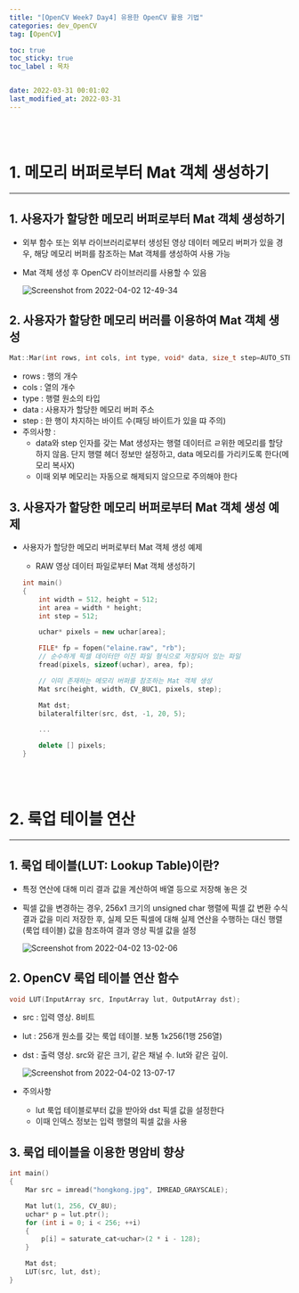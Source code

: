 ```yaml
---
title: "[OpenCV Week7 Day4] 유용한 OpenCV 활용 기법"
categories: dev_OpenCV
tag: [OpenCV]

toc: true
toc_sticky: true
toc_label : 목차


date: 2022-03-31 00:01:02
last_modified_at: 2022-03-31
---
```

<br>
<br>

# 1. 메모리 버퍼로부터 Mat 객체 생성하기 
---
## 1. 사용자가 할당한 메모리 버퍼로부터 Mat 객체 생성하기 
* 외부 함수 또는 외부 라이브러리로부터 생성된 영상 데이터 메모리 버퍼가 있을 경우, 해당 메모리 버퍼를 참조하는 Mat 객체를 생성하여 사용 가능 
* Mat 객체 생성 후 OpenCV 라이브러리를 사용할 수 있음

    ![Screenshot from 2022-04-02 12-49-34](https://user-images.githubusercontent.com/58837749/161365088-15197dae-1b63-46c4-87a3-724d1cbb98a0.png)

## 2. 사용자가 할당한 메모리 버러를 이용하여 Mat 객체 생성 

```cpp
Mat::Mar(int rows, int cols, int type, void* data, size_t step=AUTO_STEP)
```

* rows : 행의 개수
* cols : 열의 개수
* type : 행렬 원소의 타입
* data : 사용자가 할당한 메모리 버퍼 주소
* step : 한 행이 차지하는 바이트 수(패딩 바이트가 있을 땨 주의)
* 주의사항 : 
    - data와 step 인자를 갖는 Mat 생성자는 행렬 데이터르 ㄹ위한 메모리를 할당하지 않음. 단지 행렬 헤더 정보만 설정하고, data 메모리를 가리키도록 한다(메모리 복사X) 
    - 이때 외부 메모리는 자동으로 해제되지 않으므로 주의해야 한다 

## 3. 사용자가 할당한 메모리 버퍼로부터 Mat 객체 생성 예제 
* 사용자가 할당한 메모리 버퍼로부터 Mat 객체 생성 예제 
    - RAW 영상 데이터 파일로부터 Mat 객체 생성하기 

    ```cpp
    int main()
    {
        int width = 512, height = 512;
        int area = width * height;
        int step = 512;

        uchar* pixels = new uchar[area];

        FILE* fp = fopen("elaine.raw", "rb");
        // 순수하게 픽셀 데이터만 이진 파일 형식으로 저장되어 있는 파일
        fread(pixels, sizeof(uchar), area, fp);

        // 이미 존재하는 메모리 버퍼를 참조하는 Mat 객체 생성 
        Mat src(height, width, CV_8UC1, pixels, step);

        Mat dst;
        bilateralfilter(src, dst, -1, 20, 5);

        ...

        delete [] pixels;
    }
    ```
<br>
<br>

# 2. 룩업 테이블 연산
---
## 1. 룩업 테이블(LUT: Lookup Table)이란? 
* 특정 연산에 대해 미리 결과 값을 계산하여 배열 등으로 저장해 놓은 것 
* 픽셀 값을 변경하는 경우, 256x1 크기의 unsigned char 행렬에 픽셀 값 변환 수식 결과 값을 미리 저장한 후, 실제 모든 픽셀에 대해 실제 연산을 수행하는 대신 행렬(룩업 테이블) 값을 참조하여 결과 영상 픽셀 값을 설정 

    ![Screenshot from 2022-04-02 13-02-06](https://user-images.githubusercontent.com/58837749/161365495-34d2ae47-2162-4256-9595-7527637367a1.png)

## 2. OpenCV 룩업 테이블 연산 함수 

```cpp
void LUT(InputArray src, InputArray lut, OutputArray dst);
```

* src : 입력 영상. 8비트 
* lut : 256개 원소를 갖는 룩업 테이블. 보통 1x256(1행 256열)
* dst : 출력 영상. src와 같은 크기, 같은 채널 수. lut와 같은 깊이.

    ![Screenshot from 2022-04-02 13-07-17](https://user-images.githubusercontent.com/58837749/161365646-db0b3890-e2cf-4e3e-8bc3-5f3209dbcc25.png)

* 주의사항 
    - lut 룩업 테이블로부터 값을 받아와 dst 픽셀 값을 설정한다 
    - 이때 인덱스 정보는 입력 행렬의 픽셀 값을 사용


## 3. 룩업 테이블을 이용한 명암비 향상 

```cpp
int main()
{
    Mar src = imread("hongkong.jpg", IMREAD_GRAYSCALE);

    Mat lut(1, 256, CV_8U);
    uchar* p = lut.ptr();
    for (int i = 0; i < 256; ++i)
    {
        p[i] = saturate_cat<uchar>(2 * i - 128);
    }

    Mat dst;
    LUT(src, lut, dst);
}
```


<br>
<br>
